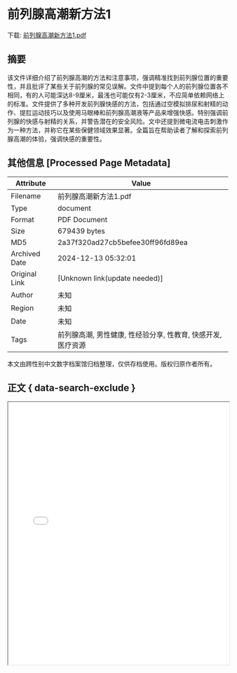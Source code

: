 # 前列腺高潮新方法1

<!-- tcd_download_link -->
下载: <a href="../前列腺高潮新方法1.pdf" download>前列腺高潮新方法1.pdf</a>
<!-- tcd_download_link_end -->

## 摘要

<!-- tcd_abstract -->
该文件详细介绍了前列腺高潮的方法和注意事项，强调精准找到前列腺位置的重要性，并且批评了某些关于前列腺的常见误解。文件中提到每个人的前列腺位置各不相同，有的人可能深达8-9厘米，最浅也可能仅有2-3厘米，不应简单依赖网络上的标准。文件提供了多种开发前列腺快感的方法，包括通过空模拟排尿和射精的动作、提肛运动技巧以及使用马眼棒和前列腺高潮液等产品来增强快感。特别强调前列腺的快感与射精的关系，并警告潜在的安全风险。文中还提到微电流电击刺激作为一种方法，并称它在某些保健领域效果显著。全篇旨在帮助读者了解和探索前列腺高潮的体验，强调快感的重要性。

<!-- tcd_abstract_end -->

## 其他信息 [Processed Page Metadata]

| Attribute       | Value                                  |
|-----------------|----------------------------------------|
| Filename        | 前列腺高潮新方法1.pdf                             |
| Type            | document                                 |
| Format          | PDF Document                               |
| Size            | 679439 bytes                           |
| MD5             | 2a37f320ad27cb5befee30ff96fd89ea                                  |
| Archived Date   | 2024-12-13 05:32:01                             |
| Original Link   | [Unknown link(update needed)]                         |
| Author          | 未知                               |
| Region          | 未知                               |
| Date            | 未知                                 |
| Tags            | 前列腺高潮, 男性健康, 性经验分享, 性教育, 快感开发, 医疗资源                                 |

本文由跨性别中文数字档案馆归档整理，仅供存档使用。版权归原作者所有。


## 正文 { data-search-exclude }

<!-- tcd_main_text -->
<iframe src="../前列腺高潮新方法1.pdf" width="100%" height="600px">
    <p>无法显示PDF，请下载查看。</p>
</iframe>
<!-- tcd_main_text_end -->

